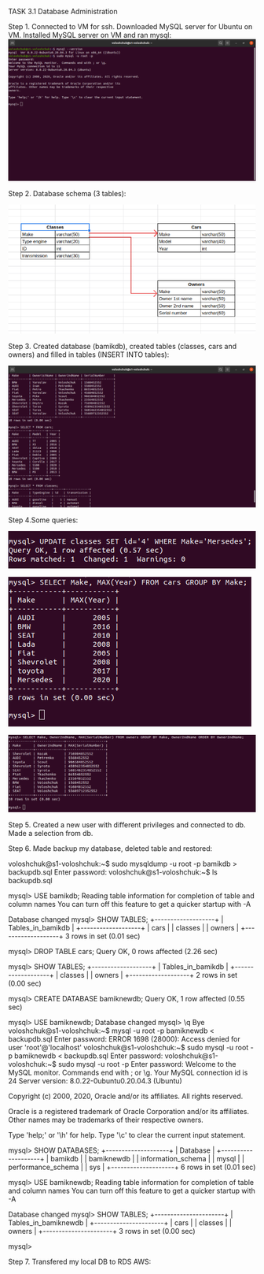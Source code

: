 TASK 3.1 Database Administration

Step 1. Connected to VM for ssh. Downloaded MySQL server for Ubuntu on VM. Installed MySQL server on VM and ran mysql:
![](images/scr1.png)

Step 2. Database schema (3 tables):

![](images/schema.png)

Step 3. Created database (bamikdb), created tables (classes, cars and owners)  and filled in tables (INSERT INTO tables):

![](images/scr2.png)

Step 4.Some queries:

![](images/scr5.png)

![](images/scr3.png)

![](images/scr4.png)

Step 5. Created a new user with different privileges and connected to db. Made a selection from db.

[](images/scr6.png)


Step 6. Made backup my database, deleted table and restored:

voloshchuk@s1-voloshchuk:~$ sudo mysqldump -u root -p bamikdb > backupdb.sql
Enter password: 
voloshchuk@s1-voloshchuk:~$ ls
backupdb.sql


mysql> USE bamikdb;
Reading table information for completion of table and column names
You can turn off this feature to get a quicker startup with -A

Database changed
mysql> SHOW TABLES;
+-------------------+
| Tables_in_bamikdb |
+-------------------+
| cars              |
| classes           |
| owners            |
+-------------------+
3 rows in set (0.01 sec)

mysql> DROP TABLE cars;
Query OK, 0 rows affected (2.26 sec)

mysql> SHOW TABLES;
+-------------------+
| Tables_in_bamikdb |
+-------------------+
| classes           |
| owners            |
+-------------------+
2 rows in set (0.00 sec)

mysql> CREATE DATABASE bamiknewdb;
Query OK, 1 row affected (0.55 sec)

mysql> USE bamiknewdb;
Database changed
mysql> \q
Bye
voloshchuk@s1-voloshchuk:~$ mysql -u root -p bamiknewdb < backupdb.sql
Enter password: 
ERROR 1698 (28000): Access denied for user 'root'@'localhost'
voloshchuk@s1-voloshchuk:~$ sudo mysql -u root -p bamiknewdb < backupdb.sql
Enter password: 
voloshchuk@s1-voloshchuk:~$ sudo mysql -u root -p
Enter password: 
Welcome to the MySQL monitor.  Commands end with ; or \g.
Your MySQL connection id is 24
Server version: 8.0.22-0ubuntu0.20.04.3 (Ubuntu)

Copyright (c) 2000, 2020, Oracle and/or its affiliates. All rights reserved.

Oracle is a registered trademark of Oracle Corporation and/or its
affiliates. Other names may be trademarks of their respective
owners.

Type 'help;' or '\h' for help. Type '\c' to clear the current input statement.

mysql> SHOW DATABASES;
+--------------------+
| Database           |
+--------------------+
| bamikdb            |
| bamiknewdb         |
| information_schema |
| mysql              |
| performance_schema |
| sys                |
+--------------------+
6 rows in set (0.01 sec)

mysql> USE bamiknewdb;
Reading table information for completion of table and column names
You can turn off this feature to get a quicker startup with -A

Database changed
mysql> SHOW TABLES;
+----------------------+
| Tables_in_bamiknewdb |
+----------------------+
| cars                 |
| classes              |
| owners               |
+----------------------+
3 rows in set (0.00 sec)

mysql> 

Step 7. Transfered my local DB to RDS AWS:

